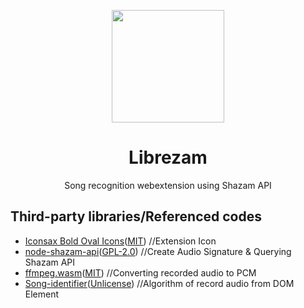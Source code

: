 <p align="center">
  <img width="180" src="https://github.com/user-attachments/assets/6d7161dd-8e40-4f5f-9163-9ba34492655b">
  <h1 align="center">Librezam</h1>
  <div align="center">Song recognition webextension using Shazam API</div>
</p>

## Third-party libraries/Referenced codes
* [Iconsax Bold Oval Icons](https://www.svgrepo.com/svg/495541/music-square-search)([MIT](https://www.svgrepo.com/page/licensing/#MIT)) //Extension Icon
* [node-shazam-api](https://github.com/asivery/node-shazam-api)([GPL-2.0](https://github.com/asivery/node-shazam-api/blob/master/LICENSE)) //Create Audio Signature & Querying Shazam API
* [ffmpeg.wasm](https://github.com/ffmpegwasm/ffmpeg.wasm)([MIT](https://github.com/ffmpegwasm/ffmpeg.wasm/blob/main/LICENSE)) //Converting recorded audio to PCM
* [Song-identifier](https://gitlab.com/losnappas/Song-identifier/-/blob/master/songid-react/src/record.js?ref_type=heads)([Unlicense](https://gitlab.com/losnappas/Song-identifier/-/blob/master/LICENSE?ref_type=heads)) //Algorithm of record audio from DOM Element
